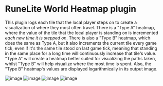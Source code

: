 # RuneLite World Heatmap plugin
This plugin logs each tile that the local player steps on to create a visualization of where they most often travel.  There is a "Type A" heatmap, where the value of the tile that the local player is standing on is incremented *each new time it is stepped on*. There is also a "Type B" heatmap, which does the same as Type A, but it also increments the current tile every game tick, even if it's the same tile stood on last game tick, meaning that standing in the same place for a long time will continuously increase that tile's value. "Type A" will create a heatmap better suited for visualizing the paths taken, whilst "Type B" will help visualize where the most time is spent. Also, the "Type B" heatmap's values are displayed logarithmically in its output image.

![image](https://user-images.githubusercontent.com/70998757/171306329-e0aeb8d3-af8a-4b72-82b6-94b2e158d37b.png)
![image](https://user-images.githubusercontent.com/70998757/178887016-1e6b089b-ceac-4cf0-8b2e-8f8bcce57cc9.png)
![image](https://user-images.githubusercontent.com/70998757/178887786-3c171f03-d0d2-4b8c-a731-7407ff9ace51.png)
![image](https://user-images.githubusercontent.com/70998757/178887820-395214e4-79bd-4176-861d-5519ae1fcc93.png)
